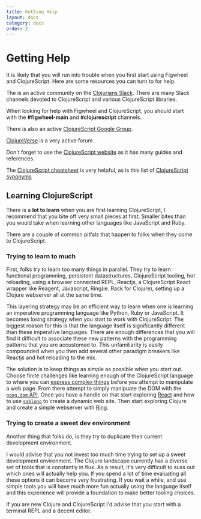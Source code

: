 ```yaml
---
title: Getting Help
layout: docs
category: docs
order: 2
---
```


# Getting Help

<div class="lead-in"> It is likely that you will run into trouble when
you first start using Figwheel and ClojureScript. Here are some
resources you can turn to for help.</div>

The is an active community on the
[Clojurians Slack](http://clojurians.net). There are many Slack
channels devoted to ClojureScript and various ClojureScript libraries.

When looking for help with Figwheel and ClojureScript, you should
start with the **#figwheel-main** and **#clojurescript** channels.

There is also an active
[ClojureScript Google Group](https://groups.google.com/forum/#!forum/clojurescript).

[ClojureVerse](https://clojureverse.org/) is a very active forum.

Don't forget to use the
[ClojureScript website](https://clojurescript.org/) as it has many
guides and references.

The [ClojureScript cheatsheet](http://cljs.info/cheatsheet/) is very
helpful, as is this list of
[ClojureScript synonyms](https://kanaka.github.io/clojurescript/web/synonym.html)

## Learning ClojureScript

There is a **lot to learn** when you are first learning ClojureScript,
I recommend that you bite off very small pieces at first. Smaller
bites than you would take when learning other languages like
JavaScript and Ruby. 

There are a couple of common pitfals that happen to folks when they
come to ClojureScript.

### Trying to learn to much

First, folks try to learn too many things in parallel. They try to
learn functional programming, persistent datastructures, ClojureScript
tooling, hot reloading, using a browser connected REPL, Reactjs, a
ClojureScript React wrapper like Reagent, Javascript, Ring(ie. Rack
for Clojure), setting up a Clojure webserver all at the same time.

This layering strategy may be an efficient way to learn when one is
learning an imperative programming language like Python, Ruby or
JavaScript. It becomes losing strategy when you start to work with
ClojureScript. The biggest reason for this is that the language itself
is significantly different than these imperative languages. There are
enough differences that you will find it difficult to associate these
new patterns with the programming patterns that you are accustomed
to. This unfamiliarity is easily compounded when you then add several
other paradigm breakers like Reactjs and hot reloading to the mix.

The solution is to keep things as simple as possible when you start
out. Choose finite challenges like learning enough of the
ClojureScript language to where you can
[express complex things](http://www.4clojure.com/) before you attempt
to manipulate a web page. From there attempt to simply manipuate the
DOM with the
[`goog.dom` API](https://google.github.io/closure-library/api/goog.dom.html). Once
you have a handle on that start exploring
[React](https://reactjs.org/) and how to use
[`sablono`](https://github.com/r0man/sablono) to create a dynamic web
site. Then start exploring Clojure and create a simple webserver with
[Ring](https://github.com/ring-clojure/ring).

### Trying to create a sweet dev environment

Another thing that folks do, is they try to duplicate their current
development environment.

I would advise that you not invest too much time trying to set up a
sweet development environment. The Clojure landscape currently has a
diverse set of tools that is constantly in flux. As a result, it's
very difficult to suss out which ones will actually help you. If you
spend a lot of time evaluating all these options it can become very
frustrating. If you wait a while, and use simple tools you will have
much more fun actually using the language itself and this experience
will provide a foundation to make better tooling choices.

If you are new Clojure and ClojureScript I'd advise that you start
with a terminal REPL and a decent editor.

